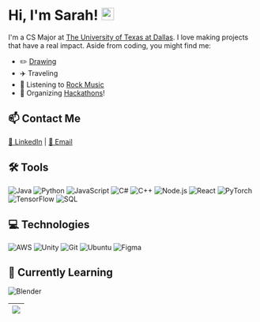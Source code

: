# Hi, I'm Sarah! <img src="https://media.giphy.com/media/hvRJCLFzcasrR4ia7z/giphy.gif" width="25px"></a>

I'm a CS Major at [The University of Texas at Dallas](https://www.utdallas.edu/). I love making projects that have a real impact. Aside from coding, you might find me:
- ✏️ [Drawing](https://www.instagram.com/borschtsoupart/)
- ✈️ Traveling
- 🎸 Listening to [Rock Music](https://music.apple.com/us/playlist/dio/pl.u-76oNlPbuWMVg6Mq)
- 📢 Organizing [Hackathons](https://hackutd.co/)!

## 📫 Contact Me
[💬 LinkedIn](https://www.linkedin.com/in/sarah-ann-jacob/) | [📧 Email](mailto:sarannjac@gmail.com)

## 🛠 Tools
![Java](https://img.shields.io/badge/Java-black?style=for-the-badge&logo=https://upload.wikimedia.org/wikipedia/commons/6/6f/Java_logo_%282013%29.svg&logoColor=white&logoSize=auto&link=https%3A%2F%2Fwww.java.com%2F)
![Python](https://img.shields.io/badge/Python-black?style=for-the-badge&logo=python&logoColor=white&logoSize=auto&link=https%3A%2F%2Fwww.python.org%2F)
![JavaScript](https://img.shields.io/badge/JavaScript-black?style=for-the-badge&logo=javascript&logoColor=white&logoSize=auto&link=https%3A%2F%2Fdeveloper.mozilla.org%2Fen-US%2Fdocs%2FWeb%2FJavaScript)
![C#](https://img.shields.io/badge/C%23-black?style=for-the-badge&logo=https://upload.wikimedia.org/wikipedia/commons/5/5f/C_Sharp_logo.png&logoColor=white&logoSize=auto&link=https%3A%2F%2Flearn.microsoft.com%2Fen-us%2Fdotnet%2Fcsharp%2F)
![C++](https://img.shields.io/badge/C%2B%2B-black?style=for-the-badge&logo=c%2B%2B&logoColor=white&logoSize=auto&link=https%3A%2F%2Fwww.cplusplus.com%2F)
![Node.js](https://img.shields.io/badge/Node.js-black?style=for-the-badge&logo=node.js&logoColor=white&logoSize=auto&link=https%3A%2F%2Fnodejs.org%2F)
![React](https://img.shields.io/badge/React-black?style=for-the-badge&logo=react&logoColor=white&logoSize=auto&link=https%3A%2F%2Freactjs.org%2F)
![PyTorch](https://img.shields.io/badge/PyTorch-black?style=for-the-badge&logo=pytorch&logoColor=white&logoSize=auto&link=https%3A%2F%2Fpytorch.org%2F)
![TensorFlow](https://img.shields.io/badge/TensorFlow-black?style=for-the-badge&logo=tensorflow&logoColor=white&logoSize=auto&link=https%3A%2F%2Fwww.tensorflow.org%2F)
![SQL](https://img.shields.io/badge/SQL-black?style=for-the-badge&logo=postgresql&logoColor=white&logoSize=auto&link=https%3A%2F%2Fwww.postgresql.org%2F)

## 💻 Technologies
![AWS](https://img.shields.io/badge/AWS-black?style=for-the-badge&logo=amazonwebservices&logoColor=white&logoSize=auto&link=https%3A%2F%2Faws.amazon.com%2F)
![Unity](https://img.shields.io/badge/Unity-black?style=for-the-badge&logo=unity&logoColor=white&logoSize=auto&link=https%3A%2F%2Funity.com%2F)
![Git](https://img.shields.io/badge/Git-black?style=for-the-badge&logo=git&logoColor=white&logoSize=auto&link=https%3A%2F%2Fgit-scm.com%2F)
![Ubuntu](https://img.shields.io/badge/Ubuntu-black?style=for-the-badge&logo=ubuntu&logoColor=white&logoSize=auto&link=https%3A%2F%2Fubuntu.com%2F)
![Figma](https://img.shields.io/badge/Figma-black?style=for-the-badge&logo=figma&logoColor=white&logoSize=auto&link=https%3A%2F%2Fwww.figma.com%2F)

## 🌱 Currently Learning
![Blender](https://img.shields.io/badge/Blender-black?style=for-the-badge&logo=blender&logoColor=white&logoSize=auto&link=https%3A%2F%2Fwww.blender.org%2F)

| <a href="https://github.com/anuraghazra/github-readme-stats"><img align="center" src="https://github-readme-stats.vercel.app/api/top-langs/?username=saj62&layout=compact&theme=buefy&hide_border=true" /></a> |
| ------------- |

<!-- 
  | <a href="https://github.com/anuraghazra/github-readme-stats"><img align="center" src="https://github-readme-stats.vercel.app/api?username=saj62&show_icons=true&include_all_commits=true&theme=buefy&hide_border=true" alt="Sarah's Github Stats" /></a> | <a href="https://github.com/anuraghazra/github-readme-stats"><img align="center" src="https://github-readme-stats.vercel.app/api/top-langs/?username=saj62&layout=compact&theme=buefy&hide_border=true" /></a> |
| ------------- | ------------- |
-->

<!-- 
  Special thanks to https://github.com/anuraghazra for the GitHub Readme Stats tool!
-->

